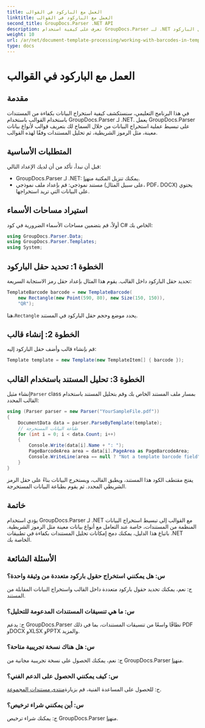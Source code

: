```yaml
---
title: العمل مع الباركود في القوالب
linktitle: العمل مع الباركود في القوالب
second_title: GroupDocs.Parser .NET API
description: تعرف على كيفية استخدام GroupDocs.Parser لـ .NET لاستخراج البيانات المنظمة من المستندات باستخدام القوالب. تبسيط عملية استخراج البيانات باستخدام حقول الباركود.
weight: 10
url: /ar/net/document-template-processing/working-with-barcodes-in-templates/
type: docs
---
```

# العمل مع الباركود في القوالب

## مقدمة
في هذا البرنامج التعليمي، سنستكشف كيفية استخراج البيانات بكفاءة من المستندات باستخدام القوالب باستخدام GroupDocs.Parser لـ .NET. يعمل GroupDocs.Parser على تبسيط عملية استخراج البيانات من خلال السماح لك بتعريف قوالب لأنواع بيانات معينة، مثل الرموز الشريطية، ثم تحليل المستندات وفقًا لهذه القوالب.
## المتطلبات الأساسية
قبل أن نبدأ، تأكد من أن لديك الإعداد التالي:
-  GroupDocs.Parser لـ .NET: يمكنك تنزيل المكتبة من[هنا](https://releases.groupdocs.com/parser/net/).
- مستند نموذجي: قم بإعداد ملف نموذجي (على سبيل المثال، PDF، DOCX) يحتوي على البيانات التي تريد استخراجها.

## استيراد مساحات الأسماء
أولاً، قم بتضمين مساحات الأسماء الضرورية في كود C# الخاص بك:
```csharp
using GroupDocs.Parser.Data;
using GroupDocs.Parser.Templates;
using System;
```
## الخطوة 1: تحديد حقل الباركود
تحديد حقل الباركود داخل القالب. يقوم هذا المثال بإعداد حقل رمز الاستجابة السريعة:
```csharp
TemplateBarcode barcode = new TemplateBarcode(
    new Rectangle(new Point(590, 80), new Size(150, 150)),
    "QR");
```
 هنا،`Rectangle` يحدد موضع وحجم حقل الباركود في المستند.
## الخطوة 2: إنشاء قالب
قم بإنشاء قالب وأضف حقل الباركود إليه:
```csharp
Template template = new Template(new TemplateItem[] { barcode });
```
## الخطوة 3: تحليل المستند باستخدام القالب
 إنشاء مثيل`Parser` class بمسار ملف المستند الخاص بك وقم بتحليل المستند باستخدام القالب المحدد:
```csharp
using (Parser parser = new Parser("YourSampleFile.pdf"))
{
    DocumentData data = parser.ParseByTemplate(template);
    // طباعة البيانات المستخرجة
    for (int i = 0; i < data.Count; i++)
    {
        Console.Write(data[i].Name + ": ");
        PageBarcodeArea area = data[i].PageArea as PageBarcodeArea;
        Console.WriteLine(area == null ? "Not a template barcode field" : area.Value);
    }
}
```
يفتح مقتطف الكود هذا المستند، ويطبق القالب، ويستخرج البيانات بناءً على حقل الرمز الشريطي المحدد. ثم يقوم بطباعة البيانات المستخرجة.

## خاتمة
يؤدي استخدام GroupDocs.Parser لـ .NET مع القوالب إلى تبسيط استخراج البيانات المنظمة من المستندات، خاصة عند التعامل مع أنواع بيانات معينة مثل الرموز الشريطية. باتباع هذا الدليل، يمكنك دمج إمكانات تحليل المستندات بكفاءة في تطبيقات .NET الخاصة بك.

## الأسئلة الشائعة
### س: هل يمكنني استخراج حقول باركود متعددة من وثيقة واحدة؟
ج: نعم، يمكنك تحديد حقول باركود متعددة داخل القالب واستخراج البيانات المقابلة من المستند.
### س: ما هي تنسيقات المستندات المدعومة للتحليل؟
ج: يدعم GroupDocs.Parser نطاقًا واسعًا من تنسيقات المستندات، بما في ذلك PDF وDOCX وXLSX وPPTX والمزيد.
### س: هل هناك نسخة تجريبية متاحة؟
 ج: نعم، يمكنك الحصول على نسخة تجريبية مجانية من GroupDocs.Parser من[هنا](https://releases.groupdocs.com/).
### س: كيف يمكنني الحصول على الدعم الفني؟
 ج: للحصول على المساعدة الفنية، قم بزيارة[منتدى مستندات المجموعة](https://forum.groupdocs.com/c/parser/17).
### س: أين يمكنني شراء ترخيص؟
 ج: يمكنك شراء ترخيص GroupDocs.Parser من[هنا](https://purchase.groupdocs.com/buy).